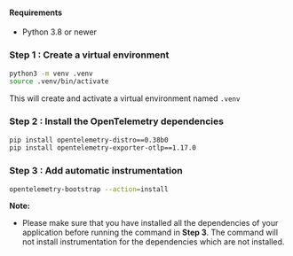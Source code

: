 #### Requirements
- Python 3.8 or newer

### Step 1 : Create a virtual environment

```bash
python3 -m venv .venv
source .venv/bin/activate
```
This will create and activate a virtual environment named `.venv`

### Step 2 : Install the OpenTelemetry dependencies

```bash
pip install opentelemetry-distro==0.38b0
pip install opentelemetry-exporter-otlp==1.17.0
```

### Step 3 : Add automatic instrumentation

```bash
opentelemetry-bootstrap --action=install
```
**Note:**
- Please make sure that you have installed all the dependencies of your application before running the command in **Step 3**. The command will not install instrumentation for the dependencies which are not installed.

